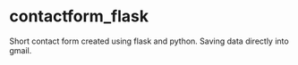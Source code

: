 # contactform_flask
Short contact form created using flask and python. 
Saving data directly into gmail. 
